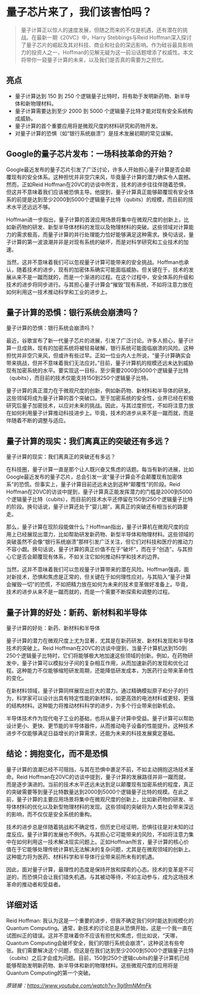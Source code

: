 # 量子芯片来了，我们该害怕吗？

>量子计算正以惊人的速度发展，但随之而来的不仅是机遇，还有潜在的挑战。在最新一期《20VC》中，Harry Stebbings与Reid Hoffman深入探讨了量子芯片的崛起及其对科技、商业和社会的深远影响。作为硅谷最具影响力的投资人之一，Hoffman的见解无疑为这一前沿话题增添了权威性。本文将带你一窥量子计算的未来，以及我们是否真的需要为之担忧。

## 亮点
- 量子计算达到 150 到 250 个逻辑量子比特时，将有助于发明新药物、新半导体和新物理材料。  
- 量子计算需要达到至少 2000 到 5000 个逻辑量子比特才能对现有安全系统构成威胁。  
- 量子计算的首个重要应用将是微观尺度的材料研究和药物开发。  
- 对量子计算的恐惧（如“银行系统崩溃”）是技术发展初期的常见误解。

## Google的量子芯片发布：一场科技革命的开始？
Google最近发布的量子芯片引发了广泛讨论，许多人开始担心量子计算是否会颠覆现有的安全体系。这种担忧并非空穴来风，毕竟量子计算的潜力确实令人震撼。然而，正如Reid Hoffman在20VC的访谈中所言，技术的进步往往伴随着恐惧，但这并不意味着我们应该被恐惧主导。他提到，量子计算真正能够颠覆现有安全体系的前提是达到至少2000到5000个逻辑量子比特（qubits）的规模，而目前的技术水平还远远不够。

Hoffman进一步指出，量子计算的首波应用场景将集中在微观尺度的创新上，比如新药物的研发、新型半导体材料的发现以及物理材料的突破。这些领域对计算能力的需求极高，而量子计算的并行处理能力恰好能够满足这种需求。换句话说，量子计算的第一波浪潮并非是对现有系统的破坏，而是对科学研究和工业技术的加速。

当然，这并不意味着我们可以忽视量子计算可能带来的安全挑战。Hoffman也承认，随着技术的进步，现有的加密体系确实可能面临威胁。但关键在于，技术的发展从来不是一蹴而就的，而是一个渐进的过程。在这个过程中，安全体系的升级和技术的进步将同步进行。与其担心量子计算会“摧毁”现有系统，不如将注意力放在如何利用这一技术推动科学和工业的进步上。
## 量子计算的恐惧：银行系统会崩溃吗？
量子计算的恐惧：银行系统会崩溃吗？

最近，谷歌宣布了新一代量子芯片的进展，引发了广泛讨论。许多人担心，量子计算一旦成熟，现有的加密系统将被轻易破解，银行系统可能面临崩溃的风险。这种担忧并非空穴来风，但或许有些过早。正如一位业内人士所说，“量子计算确实会带来挑战，但并不意味着我们无法应对。”目前，量子计算机的规模还远未达到威胁现有加密系统的水平。要实现这一目标，至少需要2000到5000个逻辑量子比特（qubits），而目前的技术仅能支持150到250个逻辑量子比特。

量子计算的真正潜力在于微观尺度的创新，例如新药物、新材料和半导体的研发。这些领域将成为量子计算的首个突破口。至于加密系统的安全性，业界已经在积极研究后量子加密技术，以应对未来的挑战。因此，与其过度担忧，不如将注意力放在如何利用量子计算推动科技进步上。毕竟，技术的进步从来不是一蹴而就，而是伴随着不断的调整与适应。
## 量子计算的现实：我们离真正的突破还有多远？
量子计算的现实：我们离真正的突破还有多远？

在科技圈，量子计算一直是那个让人既兴奋又焦虑的话题。每当有新的进展，比如Google最近发布的量子芯片，总会引发一波“量子计算会不会颠覆现有加密体系”的恐慌。但事实上，量子计算目前还远未达到这种“颠覆性”的阶段。Reid Hoffman在20VC的访谈中提到，量子计算真正能发挥潜力的门槛是2000到5000个逻辑量子比特（cubits），而目前的技术水平还停留在150到250个逻辑量子比特的阶段。换句话说，量子计算还处于“婴儿期”，离真正的突破还有相当长的路要走。

那么，量子计算在现阶段能做什么？Hoffman指出，量子计算机在微观尺度的应用上已经展现出潜力，比如帮助研发新药物、新型半导体和物理材料。这些领域的突破虽然不会像“银行系统崩溃”那样引发广泛关注，但它们对科技和医疗的推动力不容小觑。换句话说，量子计算的真正价值不在于“破坏”，而在于“创造”。与其担心它是否会颠覆现有体系，不如关注它如何推动科学和技术的边界。

当然，这并不意味着我们可以忽视量子计算带来的潜在风险。Hoffman强调，面对新技术，恐惧和焦虑是正常的，但关键在于如何理性应对。与其陷入“量子计算会摧毁一切”的恐慌，不如把精力放在如何为未来的技术变革做好准备上。毕竟，技术的进步从来不是一蹴而就的，而是一个需要不断探索和调整的过程。
## 量子计算的好处：新药、新材料和半导体
量子计算的好处：新药、新材料和半导体

量子计算的潜力在微观尺度上尤为显著，尤其是在新药研发、新材料发现和半导体技术的突破上。Reid Hoffman在20VC的访谈中提到，当量子计算机达到150到250个逻辑量子比特时，它们将能够极大地加速这些领域的创新。例如，在药物研发中，量子计算可以模拟分子间的复杂相互作用，从而加速新药的发现和优化过程。这种能力不仅能够缩短研发周期，还能降低研发成本，为医药行业带来革命性的变化。

在新材料领域，量子计算同样展现出巨大的潜力。通过精确模拟原子和分子的行为，科学家可以设计出具有特定性能的新材料，如更高效的电池材料或更轻、更强的结构材料。这种能力将推动材料科学的进步，为多个行业带来创新机会。

半导体技术作为现代电子工业的基础，也将从量子计算中受益。量子计算可以帮助设计更小、更快、更节能的半导体器件，从而推动电子设备的性能提升。这种技术进步不仅能够满足日益增长的计算需求，还能为未来的科技发展奠定基础。
## 结论：拥抱变化，而不是恐惧
量子计算的浪潮已经不可阻挡，与其在恐惧中裹足不前，不如主动拥抱这场技术革命。Reid Hoffman在20VC的访谈中提到，量子计算的发展路径并非一蹴而就，而是逐步演进的。当前的技术水平还远未达到足以颠覆现有加密系统的程度，真正的突破需要等到量子比特数量达到2000到5000个逻辑量子比特的规模。在此之前，量子计算的主要应用场景将集中在微观尺度的创新上，比如新药物的研发、半导体材料的优化以及新型物理材料的发现。这些领域的突破将为人类社会带来深远的影响，而不仅仅是安全系统的重构。

技术的进步总是伴随着挑战和不确定性，但历史已经证明，恐惧往往是对未知的过度反应。量子计算的发展也不例外。与其担心它可能带来的风险，不如将注意力集中在如何利用这一技术解决现实问题上。正如Hoffman所言，量子计算的核心价值在于它能够处理传统计算机无法解决的复杂问题，尤其是在微观领域的创新上。这种能力将为医药、材料科学和半导体行业带来前所未有的机遇。

因此，面对量子计算，最理性的态度是保持开放和探索的心态。技术的变革是不可逆的，而恐惧只会让我们错失机遇。与其被动等待，不如主动参与，成为这场技术革命的推动者和受益者。


## 详细对话
Reid Hoffman: 我认为这是一个重要的进步，但我不确定我们何时能达到规模化的Quantum Computing。通常，新技术的讨论总是从恐惧开始，这是一个我一直在试图纠正的错误。这并不意味着你不应该有担忧和焦虑，但比如说，“天哪，Quantum Computing会破坏安全，我们的银行系统会崩溃”，这种说法有些夸张。我们需要解决这个问题，但这是在我们达到至少2000到5000个逻辑量子比特（cubits）之后才会成为问题。目前，150到250个逻辑cubits的量子计算机已经能够帮助发明新药物、新半导体和新的物理材料。这些微观尺度的应用将是Quantum Computing的第一个突破。

_原链接：https://www.youtube.com/watch?v=1lgl9mNMmFk_